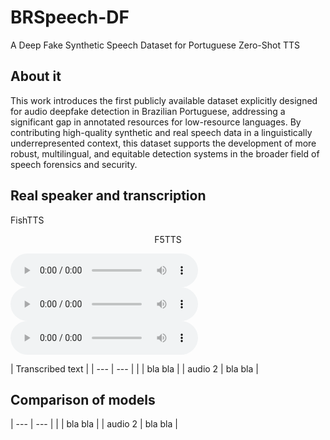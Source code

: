 # BRSpeech-DF

A Deep Fake Synthetic Speech Dataset for Portuguese Zero-Shot TTS

## About it


This work introduces the first publicly available dataset explicitly designed for audio deepfake detection in Brazilian Portuguese, addressing a significant gap in annotated resources for low-resource languages. By contributing high-quality synthetic and real speech data in a linguistically underrepresented context, this dataset supports the development of more robust, multilingual, and equitable detection systems in the broader field of speech forensics and security.

## Real speaker and transcription
<p align="left">
 FishTTS
</p>

<p align="center">
F5TTS
</p>

<p>
<audio controls>
 <source src="https://ia600709.us.archive.org/14/items/12287-yourtts/12287_fish.ia.mp4" type="audio/mpeg">
</audio>
  
<audio controls>
 <source src="https://ia600709.us.archive.org/14/items/12287-yourtts/12287_f5tts.ia.mp4" type="audio/mpeg">
</audio>

<audio controls>
  <source src="https://ia800709.us.archive.org/14/items/12287-yourtts/12287_yourtts.ia.mp4" type="audio/mpeg">
</audio>
</p>


 | Transcribed text |
| --- | --- |
| | bla bla |
| audio 2 | bla bla |



## Comparison of models
| --- | --- |
| | bla bla |
| audio 2 | bla bla |
